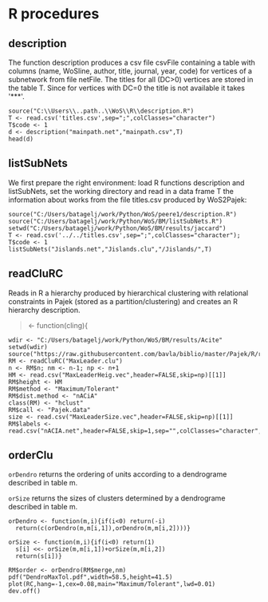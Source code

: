 # R procedures

## description

The function description produces a csv file csvFile containing a table with columns (name, WoSline, author, title, journal, year, code)  for vertices of a subnetwork from file netFile. The titles for all (DC>0) vertices are stored in the table T. Since for vertices with DC=0 the title is not available it takes '***'.

```
source("C:\\Users\\..path..\\WoS\\R\\description.R")  
T <- read.csv('titles.csv',sep=";",colClasses="character")  
T$code <- 1  
d <- description("mainpath.net","mainpath.csv",T)  
head(d)  
```

## listSubNets

We first prepare the right environment: load R functions description and listSubNets, set the working directory and read in a data frame T the information about works from the file titles.csv produced by WoS2Pajek:

```
source("C:/Users/batagelj/work/Python/WoS/peere1/description.R")   
source("C:/Users/batagelj/work/Python/WoS/BM/listSubNets.R")   
setwd("C:/Users/batagelj/work/Python/WoS/BM/results/jaccard")   
T <- read.csv('../../titles.csv',sep=";",colClasses="character"); T$code <- 1   
listSubNets("Jislands.net","Jislands.clu","/Jislands/",T)   
```

## readCluRC 

Reads in R a hierarchy produced by hierarchical clustering with relational constraints in Pajek (stored as a partition/clustering) and creates an R hierarchy description.

> <- function(cling){

```
wdir <- "C:/Users/batagelj/work/Python/WoS/BM/results/Acite"
setwd(wdir)
source("https://raw.githubusercontent.com/bavla/biblio/master/Pajek/R/readCluRC.R")
RM <- readCluRC("MaxLeader.clu")
n <- RM$n; nm <- n-1; np <- n+1
HM <- read.csv("MaxLeaderHeig.vec",header=FALSE,skip=np)[[1]]
RM$height <- HM
RM$method <- "Maximum/Tolerant"
RM$dist.method <- "nACiA"
class(RM) <- "hclust"
RM$call <- "Pajek.data"
size <- read.csv("MaxLeaderSize.vec",header=FALSE,skip=np)[[1]]
RM$labels <- read.csv("nACIA.net",header=FALSE,skip=1,sep="",colClasses="character",nrows=n)$V2
```

## orderClu

`orDendro` returns the ordering of units according to a dendrograme described in table m.

`orSize` returns the sizes of clusters determined by a dendrograme described in table m.

```
orDendro <- function(m,i){if(i<0) return(-i)
  return(c(orDendro(m,m[i,1]),orDendro(m,m[i,2])))}
 
orSize <- function(m,i){if(i<0) return(1)
  s[i] <<- orSize(m,m[i,1])+orSize(m,m[i,2])
  return(s[i])}

RM$order <- orDendro(RM$merge,nm)
pdf("DendroMaxTol.pdf",width=58.5,height=41.5)
plot(RC,hang=-1,cex=0.08,main="Maximum/Tolerant",lwd=0.01)
dev.off()
```



